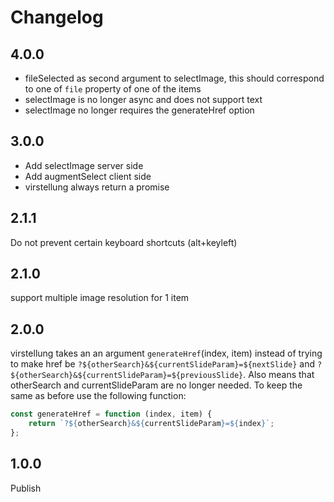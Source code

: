 # Changelog

## 4.0.0

- fileSelected as second argument to selectImage, this should correspond to one of `file` property of one of the items
- selectImage is no longer async and does not support text
- selectImage no longer requires the generateHref option

## 3.0.0

- Add selectImage server side
- Add augmentSelect client side
- virstellung always return a promise

## 2.1.1

Do not prevent certain keyboard shortcuts (alt+keyleft)

## 2.1.0

support multiple image resolution for 1 item

## 2.0.0

virstellung takes an an argument `generateHref`(index, item) instead of trying to make href be 
`?${otherSearch}&${currentSlideParam}=${nextSlide}` and 
`?${otherSearch}&${currentSlideParam}=${previousSlide}`. Also means that otherSearch and currentSlideParam are no longer needed. To keep the same as before use the following function: 
```js
const generateHref = function (index, item) {
    return `?${otherSearch}&${currentSlideParam}=${index}`;
};
```

## 1.0.0

Publish
